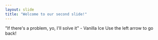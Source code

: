 ```yaml
---
layout: slide
title: "Welcome to our second slide!"
---
```

"If there's a problem, yo, I'll solve it" - Vanilla Ice
Use the left arrow to go back!
